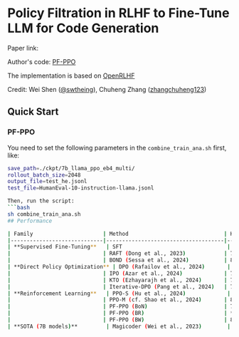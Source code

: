 # Policy Filtration in RLHF to Fine-Tune LLM for Code Generation

Paper link:

Author's code: [PF-PPO](https://github.com/swtheing/OpenRLHF_Tool)

The implementation is based on [OpenRLHF](https://github.com/OpenRLHF/OpenRLHF/tree/main)

Credit: Wei Shen ([@swtheing](https://github.com/swtheing)), Chuheng Zhang ([zhangchuheng123](https://github.com/zhangchuheng123))


## Quick Start

### PF-PPO
You need to set the following parameters in the `combine_train_ana.sh` first, like:

```bash
save_path=./ckpt/7b_llama_ppo_eb4_multi/
rollout_batch_size=2048
output_file=test_he.jsonl
test_file=HumanEval-10-instruction-llama.jsonl

Then, run the script:
```bash
sh combine_train_ana.sh
## Performance

| Family                      | Method                              | HumanEval | MBPP  | LeetCode |
|-----------------------------|-------------------------------------|-----------|-------|----------|
| **Supervised Fine-Tuning**   | SFT                                 | 74.2      | 70.8  | 15.2     |
|                             | RAFT (Dong et al., 2023)            | 76.9      | 71.3  | 17.8     |
|                             | BOND (Sessa et al., 2024)           | 80.8      | 75.2  | 30.0     |
| **Direct Policy Optimization** | DPO (Rafailov et al., 2024)       | 78.4      | 73.7  | 23.0     |
|                             | IPO (Azar et al., 2024)             | 78.2      | 72.9  | 23.2     |
|                             | KTO (Ezhayarajh et al., 2024)       | 77.9      | 72.5  | 22.4     |
|                             | Iterative-DPO (Pang et al., 2024)   | 78.1      | 74.8  | 23.8     |
| **Reinforcement Learning**   | PPO-S (Hu et al., 2024)             | 78.1      | 73.8  | 25.2     |
|                             | PPO-M (cf. Shao et al., 2024)       | 80.2      | 75.0  | 29.8     |
|                             | PF-PPO (BoN)                        | 75.8      | 71.7  | 16.8     |
|                             | PF-PPO (BR)                         | **82.9**      | 75.9  | **33.0**     |
|                             | PF-PPO (BW)                         | 82.4      | **76.2**  | 30.4     |
| **SOTA (7B models)**         | Magicoder (Wei et al., 2023)        | 76.8      | 75.7  |          |

